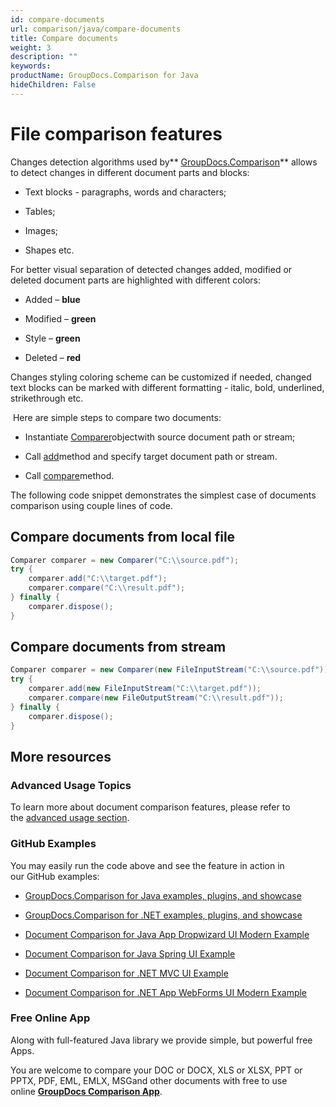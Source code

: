 ```yaml
---
id: compare-documents
url: comparison/java/compare-documents
title: Compare documents
weight: 3
description: ""
keywords: 
productName: GroupDocs.Comparison for Java
hideChildren: False
---
```

# File comparison features

Changes detection algorithms used by** [GroupDocs.Comparison](https://products.groupdocs.com/comparison/java)** allows to detect changes in different document parts and blocks:

*   Text blocks - paragraphs, words and characters;
    
*   Tables;
    
*   Images;
    
*   Shapes etc.
    

For better visual separation of detected changes added, modified or deleted document parts are highlighted with different colors:

*   Added – **blue** 
    
*   Modified – **green**
    
*   Style – **green**
    
*   Deleted – **red**
    

Changes styling coloring scheme can be customized if needed, changed text blocks can be marked with different formatting - italic, bold, underlined, strikethrough etc.

 Here are simple steps to compare two documents: 

*   Instantiate [Comparer](https://apireference.groupdocs.com/comparison/java/com.groupdocs.comparison/Comparer)objectwith source document path or stream;
    
*   Call [add](https://apireference.groupdocs.com/comparison/java/com.groupdocs.comparison/Comparer#add(java.lang.String))method and specify target document path or stream.
    
*   Call [compare](https://apireference.groupdocs.com/comparison/java/com.groupdocs.comparison/Comparer#compare(java.lang.String))method.
    

The following code snippet demonstrates the simplest case of documents comparison using couple lines of code. 

## Compare documents from local file 

```csharp
Comparer comparer = new Comparer("C:\\source.pdf");
try {
    comparer.add("C:\\target.pdf");
    comparer.compare("C:\\result.pdf");
} finally {
    comparer.dispose();
}
```

## Compare documents from stream 

```csharp
Comparer comparer = new Comparer(new FileInputStream("C:\\source.pdf"));
try {
    comparer.add(new FileInputStream("C:\\target.pdf"));
    comparer.compare(new FileOutputStream("C:\\result.pdf"));
} finally {
    comparer.dispose();
}
```

## More resources

### Advanced Usage Topics

To learn more about document comparison features, please refer to the [advanced usage section](Advanced%2BUsage.html).

### GitHub Examples

You may easily run the code above and see the feature in action in our GitHub examples:

*   [GroupDocs.Comparison for Java examples, plugins, and showcase](https://github.com/groupdocs-comparison/GroupDocs.Comparison-for-Java)
    
*   [GroupDocs.Comparison for .NET examples, plugins, and showcase](https://github.com/groupdocs-comparison/GroupDocs.Comparison-for-.NET)
*   [Document Comparison for Java App Dropwizard UI Modern Example](https://github.com/groupdocs-comparison/GroupDocs.Comparison-for-Java-Dropwizard)
    
*   [Document Comparison for Java Spring UI Example](https://github.com/groupdocs-comparison/GroupDocs.Comparison-for-Java-Spring)
    
*   [Document Comparison for .NET MVC UI Example](https://github.com/groupdocs-comparison/GroupDocs.Comparison-for-.NET-MVC)
    
*   [Document Comparison for .NET App WebForms UI Modern Example](https://github.com/groupdocs-comparison/GroupDocs.Comparison-for-.NET-WebForms)
    

### Free Online App

Along with full-featured Java library we provide simple, but powerful free Apps.

You are welcome to compare your DOC or DOCX, XLS or XLSX, PPT or PPTX, PDF, EML, EMLX, MSGand other documents with free to use online **[GroupDocs Comparison App](https://products.groupdocs.app/comparison)**.

